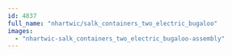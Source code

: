 ```yaml
---
id: 4837
full_name: "nhartwic/salk_containers_two_electric_bugaloo"
images: 
  - "nhartwic-salk_containers_two_electric_bugaloo-assembly"
---
```

